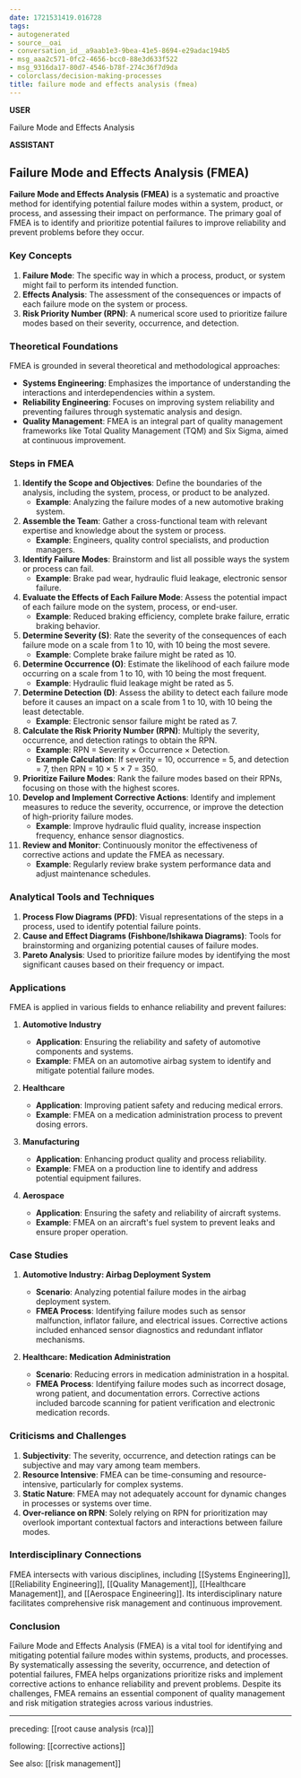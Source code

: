 ```yaml
---
date: 1721531419.016728
tags:
- autogenerated
- source__oai
- conversation_id__a9aab1e3-9bea-41e5-8694-e29adac194b5
- msg_aaa2c571-0fc2-4656-bcc0-88e3d633f522
- msg_9316da17-80d7-4546-b78f-274c36f7d9da
- colorclass/decision-making-processes
title: failure mode and effects analysis (fmea)
---
```


**USER**

Failure Mode and Effects Analysis


**ASSISTANT**

## Failure Mode and Effects Analysis (FMEA)

**Failure Mode and Effects Analysis (FMEA)** is a systematic and proactive method for identifying potential failure modes within a system, product, or process, and assessing their impact on performance. The primary goal of FMEA is to identify and prioritize potential failures to improve reliability and prevent problems before they occur.

### Key Concepts

1. **Failure Mode**: The specific way in which a process, product, or system might fail to perform its intended function.
2. **Effects Analysis**: The assessment of the consequences or impacts of each failure mode on the system or process.
3. **Risk Priority Number (RPN)**: A numerical score used to prioritize failure modes based on their severity, occurrence, and detection.

### Theoretical Foundations

FMEA is grounded in several theoretical and methodological approaches:

- **Systems Engineering**: Emphasizes the importance of understanding the interactions and interdependencies within a system.
- **Reliability Engineering**: Focuses on improving system reliability and preventing failures through systematic analysis and design.
- **Quality Management**: FMEA is an integral part of quality management frameworks like Total Quality Management (TQM) and Six Sigma, aimed at continuous improvement.

### Steps in FMEA

1. **Identify the Scope and Objectives**: Define the boundaries of the analysis, including the system, process, or product to be analyzed.
   - **Example**: Analyzing the failure modes of a new automotive braking system.
2. **Assemble the Team**: Gather a cross-functional team with relevant expertise and knowledge about the system or process.
   - **Example**: Engineers, quality control specialists, and production managers.
3. **Identify Failure Modes**: Brainstorm and list all possible ways the system or process can fail.
   - **Example**: Brake pad wear, hydraulic fluid leakage, electronic sensor failure.
4. **Evaluate the Effects of Each Failure Mode**: Assess the potential impact of each failure mode on the system, process, or end-user.
   - **Example**: Reduced braking efficiency, complete brake failure, erratic braking behavior.
5. **Determine Severity (S)**: Rate the severity of the consequences of each failure mode on a scale from 1 to 10, with 10 being the most severe.
   - **Example**: Complete brake failure might be rated as 10.
6. **Determine Occurrence (O)**: Estimate the likelihood of each failure mode occurring on a scale from 1 to 10, with 10 being the most frequent.
   - **Example**: Hydraulic fluid leakage might be rated as 5.
7. **Determine Detection (D)**: Assess the ability to detect each failure mode before it causes an impact on a scale from 1 to 10, with 10 being the least detectable.
   - **Example**: Electronic sensor failure might be rated as 7.
8. **Calculate the Risk Priority Number (RPN)**: Multiply the severity, occurrence, and detection ratings to obtain the RPN.
   - **Example**: RPN = Severity × Occurrence × Detection.
   - **Example Calculation**: If severity = 10, occurrence = 5, and detection = 7, then RPN = 10 × 5 × 7 = 350.
9. **Prioritize Failure Modes**: Rank the failure modes based on their RPNs, focusing on those with the highest scores.
10. **Develop and Implement Corrective Actions**: Identify and implement measures to reduce the severity, occurrence, or improve the detection of high-priority failure modes.
    - **Example**: Improve hydraulic fluid quality, increase inspection frequency, enhance sensor diagnostics.
11. **Review and Monitor**: Continuously monitor the effectiveness of corrective actions and update the FMEA as necessary.
    - **Example**: Regularly review brake system performance data and adjust maintenance schedules.

### Analytical Tools and Techniques

1. **Process Flow Diagrams (PFD)**: Visual representations of the steps in a process, used to identify potential failure points.
2. **Cause and Effect Diagrams (Fishbone/Ishikawa Diagrams)**: Tools for brainstorming and organizing potential causes of failure modes.
3. **Pareto Analysis**: Used to prioritize failure modes by identifying the most significant causes based on their frequency or impact.

### Applications

FMEA is applied in various fields to enhance reliability and prevent failures:

1. **Automotive Industry**
   - **Application**: Ensuring the reliability and safety of automotive components and systems.
   - **Example**: FMEA on an automotive airbag system to identify and mitigate potential failure modes.

2. **Healthcare**
   - **Application**: Improving patient safety and reducing medical errors.
   - **Example**: FMEA on a medication administration process to prevent dosing errors.

3. **Manufacturing**
   - **Application**: Enhancing product quality and process reliability.
   - **Example**: FMEA on a production line to identify and address potential equipment failures.

4. **Aerospace**
   - **Application**: Ensuring the safety and reliability of aircraft systems.
   - **Example**: FMEA on an aircraft's fuel system to prevent leaks and ensure proper operation.

### Case Studies

1. **Automotive Industry: Airbag Deployment System**
   - **Scenario**: Analyzing potential failure modes in the airbag deployment system.
   - **FMEA Process**: Identifying failure modes such as sensor malfunction, inflator failure, and electrical issues. Corrective actions included enhanced sensor diagnostics and redundant inflator mechanisms.

2. **Healthcare: Medication Administration**
   - **Scenario**: Reducing errors in medication administration in a hospital.
   - **FMEA Process**: Identifying failure modes such as incorrect dosage, wrong patient, and documentation errors. Corrective actions included barcode scanning for patient verification and electronic medication records.

### Criticisms and Challenges

1. **Subjectivity**: The severity, occurrence, and detection ratings can be subjective and may vary among team members.
2. **Resource Intensive**: FMEA can be time-consuming and resource-intensive, particularly for complex systems.
3. **Static Nature**: FMEA may not adequately account for dynamic changes in processes or systems over time.
4. **Over-reliance on RPN**: Solely relying on RPN for prioritization may overlook important contextual factors and interactions between failure modes.

### Interdisciplinary Connections

FMEA intersects with various disciplines, including [[Systems Engineering]], [[Reliability Engineering]], [[Quality Management]], [[Healthcare Management]], and [[Aerospace Engineering]]. Its interdisciplinary nature facilitates comprehensive risk management and continuous improvement.

### Conclusion

Failure Mode and Effects Analysis (FMEA) is a vital tool for identifying and mitigating potential failure modes within systems, products, and processes. By systematically assessing the severity, occurrence, and detection of potential failures, FMEA helps organizations prioritize risks and implement corrective actions to enhance reliability and prevent problems. Despite its challenges, FMEA remains an essential component of quality management and risk mitigation strategies across various industries.


---

preceding: [[root cause analysis (rca)]]  


following: [[corrective actions]]

See also: [[risk management]]
